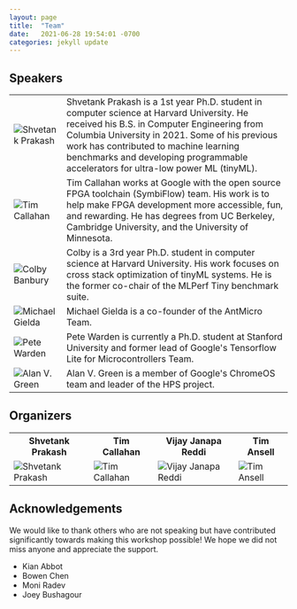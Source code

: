```yaml
---
layout: page
title:  "Team"
date:   2021-06-28 19:54:01 -0700
categories: jekyll update
---
```


## Speakers
<div class="person">
	<table>
		<tr>
			<td class="person-img">
				<div class="circle">
					<a style = "text-decoration: none;">
		    		<img src="{{ '/assets/team/shvetankprakash.jpg' | relative_url }}"  alt="Shvetank Prakash">
		    		</a>
	    		</div>
			</td>
			<td class="person-bio">
				Shvetank Prakash is a 1st year Ph.D. student in computer science at Harvard University. 
            He received his B.S. in Computer Engineering from Columbia University in 2021. 
            Some of his previous work has contributed to machine learning benchmarks and developing 
            programmable accelerators for ultra-low power ML (tinyML). 
			</td>
		</tr>
		<tr>
			<td class="person-img">
				<div class="circle">
					<a style = "text-decoration: none;">
		    		<img src="{{ '/assets/team/timcallahan.jpg' | relative_url }}"  alt="Tim Callahan">
		    		</a>
	    		</div>
         </td>
			<td class="person-bio">
            Tim Callahan works at Google with the open source FPGA toolchain (SymbiFlow) team. 
            His work is to help make FPGA development more accessible, fun, and rewarding. 
            He has degrees from UC Berkeley, Cambridge University, and the University of Minnesota.
         </td>
		</tr>
		<tr>
			<td class="person-img">
				<div class="circle">
					<a style = "text-decoration: none;"> 
		    		<img src="{{ '/assets/team/colbybanbury.jpg' | relative_url }}"  alt="Colby Banbury">
		    		</a>
	    		</div>
         </td>
			<td class="person-bio">
            Colby is a 3rd year Ph.D. student in computer science at Harvard University. 
            His work focuses on cross stack optimization of tinyML systems. 
            He is the former co-chair of the MLPerf Tiny benchmark suite.
         </td>
		</tr>
		<tr>
			<td class="person-img">
				<div class="circle">
					<a style = "text-decoration: none;"> 
		    		<img src="{{ '/assets/team/michaelgielda.jpeg' | relative_url }}"  alt="Michael Gielda">
		    		</a>
	    		</div>
         </td>
			<td class="person-bio">Michael Gielda is a co-founder of the AntMicro Team.</td>
		</tr>
		<tr>
			<td class="person-img">
				<div class="circle">
					<a style = "text-decoration: none;"> 
		    		<img src="{{ '/assets/team/petewarden.jpeg' | relative_url }}"  alt="Pete Warden">
		    		</a>
	    		</div>
         </td>
			<td class="person-bio">Pete Warden is currently a Ph.D. student at Stanford University and former lead of Google's Tensorflow Lite for Microcontrollers Team. </td>
		</tr>
		<tr>
			<td class="person-img">
				<div class="circle">
					<a style = "text-decoration: none;"> 
		    		<img src="{{ '/assets/team/alangreen.png' | relative_url }}"  alt="Alan V. Green">
		    		</a>
	    		</div>
         </td>
			<td class="person-bio">Alan V. Green is a member of Google's ChromeOS team and leader of the HPS project.</td>
		</tr>
	</table>
</div> 

## Organizers
<div class="person">
	<table>
		<tr>
			<th>Shvetank Prakash</th>
			<th>Tim Callahan</th>
			<th>Vijay Janapa Reddi</th>
			<th>Tim Ansell</th>
		</tr>
		<tr>
			<td class="person-img">
				<div class="circle">
					<a style = "text-decoration: none;">
		    		<img src="{{ '/assets/team/shvetankprakash.jpg' | relative_url }}"  alt="Shvetank Prakash">
		    		</a>
	    		</div>
	</td>
			<td class="person-img">
				<div class="circle">
					<a style = "text-decoration: none;">
		    		<img src="{{ '/assets/team/timcallahan.jpg' | relative_url }}"  alt="Tim Callahan">
		    		</a>
	    		</div>
         </td>
			<td class="person-img">
				<div class="circle">
					<a style = "text-decoration: none;"> 
		    		<img src="{{ '/assets/team/vijay.png' | relative_url }}"  alt="Vijay Janapa Reddi">
		    		</a>
	    		</div>
         </td>
			<td class="person-img">
				<div class="circle">
					<a style = "text-decoration: none;"> 
		    		<img src="{{ '/assets/team/timansell.png' | relative_url }}"  alt="Tim Ansell">
		    		</a>
	    		</div>
         </td>
		</tr>
	</table>
</div> 

## Acknowledgements

We would like to thank others who are not speaking but have contributed significantly towards making this workshop possible! 
We hope we did not miss anyone and appreciate the support. 

* Kian Abbot
* Bowen Chen
* Moni Radev
* Joey Bushagour



[jekyll-docs]: https://jekyllrb.com/docs/home
[jekyll-gh]:   https://github.com/jekyll/jekyll
[jekyll-talk]: https://talk.jekyllrb.com/
